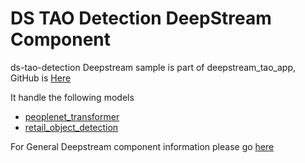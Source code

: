 # DS TAO Detection DeepStream Component

ds-tao-detection Deepstream sample is part of deepstream_tao_app, GitHub is [Here](https://github.com/NVIDIA-AI-IOT/deepstream_tao_apps/tree/master/apps/ds-tao_detection)

It handle the following models

* [peoplenet_transformer](https://catalog.ngc.nvidia.com/orgs/nvidia/teams/tao/models/peoplenet_transformer)
* [retail_object_detection](https://catalog.ngc.nvidia.com/orgs/nvidia/teams/tao/models/retail_object_detection)

For General Deepstream component information please go [here](../README.md)

